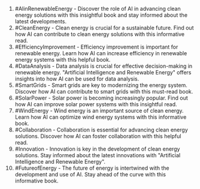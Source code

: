 1. #AIinRenewableEnergy - Discover the role of AI in advancing clean energy solutions with this insightful book and stay informed about the latest developments.
2. #CleanEnergy - Clean energy is crucial for a sustainable future. Find out how AI can contribute to clean energy solutions with this informative read.
3. #EfficiencyImprovement - Efficiency improvement is important for renewable energy. Learn how AI can increase efficiency in renewable energy systems with this helpful book.
4. #DataAnalysis - Data analysis is crucial for effective decision-making in renewable energy. "Artificial Intelligence and Renewable Energy" offers insights into how AI can be used for data analysis.
5. #SmartGrids - Smart grids are key to modernizing the energy system. Discover how AI can contribute to smart grids with this must-read book.
6. #SolarPower - Solar power is becoming increasingly popular. Find out how AI can improve solar power systems with this insightful read.
7. #WindEnergy - Wind energy is an important source of clean energy. Learn how AI can optimize wind energy systems with this informative book.
8. #Collaboration - Collaboration is essential for advancing clean energy solutions. Discover how AI can foster collaboration with this helpful read.
9. #Innovation - Innovation is key in the development of clean energy solutions. Stay informed about the latest innovations with "Artificial Intelligence and Renewable Energy".
10. #FutureofEnergy - The future of energy is intertwined with the development and use of AI. Stay ahead of the curve with this informative book.
